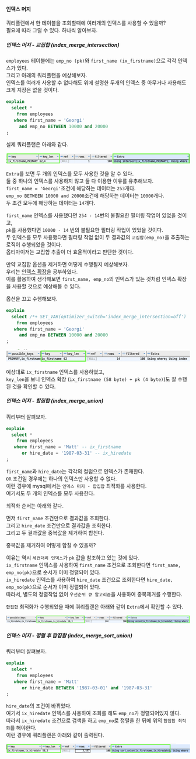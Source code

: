 #### 인덱스 머지
쿼리플랜에서 한 테이블을 조회할때에 여러개의 인덱스를 사용할 수 있을까?  
필요에 따라 그럴 수 있다. 하나씩 알아보자.

##### 인덱스 머지 - 교집합 (index_merge_intersection)
`employees` 테이블에는 `emp_no (pk)`와 `first_name (ix_firstname)`으로 각각 인덱스가 있다.  
그리고 아래의 쿼리플랜을 예상해보자.  
인덱스를 여러개 사용할 수 없다해도 위에 설명한 두개의 인덱스 중 아무거나 사용해도 크게 지장은 없을 것이다.

~~~sql
explain
  select *
    from employees 
   where first_name = 'Georgi'
     and emp_no BETWEEN 10000 and 20000
;
~~~

실제 쿼리플랜은 아래와 같다.  

![index-merge1](../img/index-merge1.png)

`Extra`를 보면 두 개의 인덱스를 모두 사용한 것을 알 수 있다.  
둘 중 하나의 인덱스를 사용하지 않고 둘 다 이용한 이유를 유추해보자.  
`first_name = 'Georgi'`조건에 해당하는 데이터는 `253`개다.  
`emp_no BETWEEN 10000 and 20000`조건에 해당하는 데이터는 `10000`개다.  
두 조건 모두에 해당하는 데이터는 `14`개다.  

`first_name` 인덱스를 사용했다면 `254 - 14`번의 불필요한 필터링 작업이 있었을 것이고,  
`pk`를 사용했다면 `10000 - 14` 번의 불필요한 필터링 작업이 있었을 것이다.  
두 인덱스를 모두 사용했다면 필터링 작업 없이 두 결과값의 `교집합(emp_no)`을 추출하는 로직이 수행되었을 것이다.  
옵티마이저는 교집합 추출이 더 효율적이라고 판단한 것이다. 

만약 교집합 옵션을 제거하면 어떻게 수행될지 예상해보자.  
우리는 [인덱스 확장](B_Index-Extention.md)을 공부하였다.  
이를 활용하여 생각해보면 `first_name, emp_no`의 인덱스가 있는 것처럼 인덱스 확장을 사용할 것으로 예상해볼 수 있다.  

옵션을 끄고 수행해보자.  

~~~sql
explain 
  select /*+ SET_VAR(optimizer_switch='index_merge_intersection=off')  */  count(*)
    from employees 
   where first_name = 'Georgi'
     and emp_no BETWEEN 10000 and 20000
;
~~~

![index-merge2](../img/index-merge2.png)

예상대로 `ix_firstname` 인덱스를 사용하였고,   
`key_len`을 보니 인덱스 확장 (`ix_firstname (58 byte) + pk (4 byte)`)도 잘 수행된 것을 확인할 수 있다.  


##### 인덱스 머지 - 합집합 (index_merge_union)
쿼리부터 살펴보자.

~~~sql
explain
  select *
    from employees 
   where first_name = 'Matt' -- ix_firstname
      or hire_date = '1987-03-31' -- ix_hiredate
;
~~~
`first_name`과 `hire_date`는 각각의 컬럼으로 인덱스가 존재한다.  
`OR` 조건일 경우에는 하나의 인덱스만 사용할 수 없다.  
이런 경우에 mysql에서는 `인덱스 머지 - 합집합` 최적화를 사용한다.  
여기서도 두 개의 인덱스를 모두 사용한다.

최적화 순서는 아래와 같다.  

먼저 `first_name` 조건만으로 결과값을 조회한다.  
그리고 `hire_date` 조건만으로 결과값을 조회한다.  
그리고 두 결과값을 중복값을 제거하여 합친다.  

중복값을 제거하여 어떻게 합칠 수 있을까?  

이유는 역시 `세컨더리 인덱스`가 `pk` 값을 참조하고 있는 것에 있다.  
`ix_firstname` 인덱스를 사용하여 `first_name` 조건으로 조회한다면 `first_name, emp_no(pk)`으로 순서가 이미 정렬되어 있다.  
`ix_hiredate` 인덱스를 사용하여 `hire_date` 조건으로 조회한다면 `hire_date, emp_no(pk)`으로 순서가 이미 정렬되어 있다.  
따라서, 별도의 정렬작업 없이 `우선순위 큐 알고리즘`을 사용하여 중복제거를 수행한다.   

`합집합` 최적화가 수행되었을 때에 쿼리플랜은 아래와 같이 `Extra`에서 확인할 수 있다.  

![index-union](../img/index-union.png)



##### 인덱스 머지 - 정렬 후 합집합 (index_merge_sort_union)
쿼리부터 살펴보자.

~~~sql
explain
  select *
    from employees 
   where first_name = 'Matt'
      or hire_date BETWEEN '1987-03-01' and '1987-03-31'
;
~~~
`hire_date`의 조건이 바뀌었다.  
여기서 `ix_hiredate` 인덱스를 사용하여 조회를 해도 `emp_no`가 정렬되어있지 않다.  
따라서 `ix_hiredate` 조건으로 검색을 하고 `emp_no`로 정렬을 한 뒤에 위의 `합집합 최적화`를 해야한다.  
이런 경우에 쿼리플랜은 아래와 같이 출력된다.

![index-sort-union](../img/index-sort-union.png)
